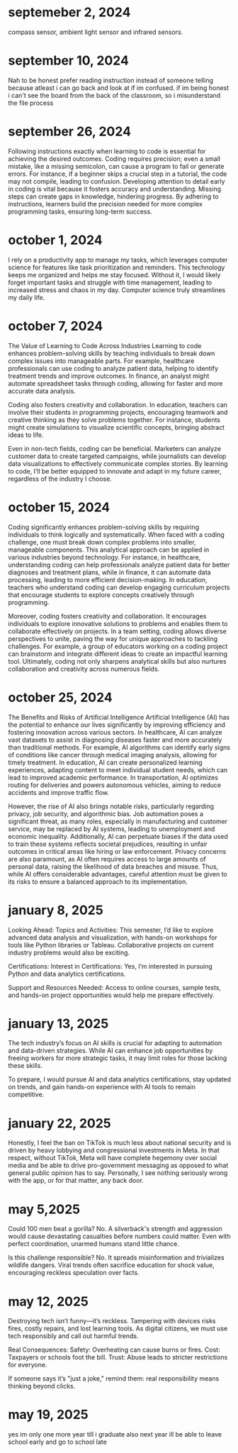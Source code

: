 # septemeber 2, 2024 
compass sensor, ambient light sensor and infrared sensors.
 



# september 10, 2024

Nah to be honest prefer reading instruction instead of someone telling because atleast i can go back and look at 
if im confused. 
if im being honest i can't see the board from the back of the classroom, so i misunderstand the file process
 
  # september 26, 2024
  
  Following instructions exactly when learning to code is essential for achieving the desired outcomes.
 Coding requires precision; even a small mistake, like a missing semicolon, can cause a program to fail or generate errors. For instance, if a beginner skips a crucial step in a tutorial, the code may not compile, leading to confusion.
 Developing attention to detail early in coding is vital because it fosters accuracy and understanding. Missing steps can create gaps in knowledge, hindering progress. By adhering to instructions, learners build the precision needed for more complex programming tasks, ensuring long-term success.
 
  # october 1, 2024
 
 I rely on a productivity app to manage my tasks, which leverages computer science for features like task prioritization and reminders.
 This technology keeps me organized and helps me stay focused. Without it, I would likely forget important tasks and struggle with time management,
 leading to increased stress and chaos in my day. Computer science truly streamlines my daily life.

 # october 7, 2024
 The Value of Learning to Code Across Industries
Learning to code enhances problem-solving skills by teaching individuals to break down complex issues into manageable parts. For example, healthcare professionals can use coding to analyze patient data, helping to identify treatment trends and improve outcomes. In finance, an analyst might automate spreadsheet tasks through coding, allowing for faster and more accurate data analysis.

Coding also fosters creativity and collaboration. In education, teachers can involve their students in programming projects, encouraging teamwork and creative thinking as they solve problems together. For instance, students might create simulations to visualize scientific concepts, bringing abstract ideas to life.

Even in non-tech fields, coding can be beneficial. Marketers can analyze customer data to create targeted campaigns, while journalists can develop data visualizations to effectively communicate complex stories. By learning to code, I’ll be better equipped to innovate and adapt in my future career, regardless of the industry I choose.

 # october 15, 2024
 Coding significantly enhances problem-solving skills by requiring individuals to think logically and systematically. When faced with a coding challenge, one must break down complex problems into smaller, manageable components. This analytical approach can be applied in various industries beyond technology. For instance, in healthcare, understanding coding can help professionals analyze patient data for better diagnoses and treatment plans, while in finance, it can automate data processing, leading to more efficient decision-making. In education, teachers who understand coding can develop engaging curriculum projects that encourage students to explore concepts creatively through programming.

Moreover, coding fosters creativity and collaboration. It encourages individuals to explore innovative solutions to problems and enables them to collaborate effectively on projects. In a team setting, coding allows diverse perspectives to unite, paving the way for unique approaches to tackling challenges. For example, a group of educators working on a coding project can brainstorm and integrate different ideas to create an impactful learning tool. Ultimately, coding not only sharpens analytical skills but also nurtures collaboration and creativity across numerous fields.


# october 25, 2024
The Benefits and Risks of Artificial Intelligence
Artificial Intelligence (AI) has the potential to enhance our lives significantly by improving efficiency and fostering innovation across various sectors. In healthcare, AI can analyze vast datasets to assist in diagnosing diseases faster and more accurately than traditional methods. For example, AI algorithms can identify early signs of conditions like cancer through medical imaging analysis, allowing for timely treatment. In education, AI can create personalized learning experiences, adapting content to meet individual student needs, which can lead to improved academic performance. In transportation, AI optimizes routing for deliveries and powers autonomous vehicles, aiming to reduce accidents and improve traffic flow.

However, the rise of AI also brings notable risks, particularly regarding privacy, job security, and algorithmic bias. Job automation poses a significant threat, as many roles, especially in manufacturing and customer service, may be replaced by AI systems, leading to unemployment and economic inequality. Additionally, AI can perpetuate biases if the data used to train these systems reflects societal prejudices, resulting in unfair outcomes in critical areas like hiring or law enforcement. Privacy concerns are also paramount, as AI often requires access to large amounts of personal data, raising the likelihood of data breaches and misuse. Thus, while AI offers considerable advantages, careful attention must be given to its risks to ensure a balanced approach to its implementation.

  # january 8, 2025
 

Looking Ahead:
Topics and Activities:
This semester, I’d like to explore advanced data analysis and visualization, with hands-on workshops for tools like Python libraries or Tableau. Collaborative projects on current industry problems would also be exciting.

Certifications:
Interest in Certifications:
Yes, I’m interested in pursuing Python and data analytics certifications.

Support and Resources Needed:
Access to online courses, sample tests, and hands-on project opportunities would help me prepare effectively.

 # january 13, 2025
 The tech industry’s focus on AI skills is crucial for adapting to automation and data-driven strategies. While AI can enhance job opportunities by freeing workers for more strategic tasks, it may limit roles for those lacking these skills.

To prepare, I would pursue AI and data analytics certifications, stay updated on trends, and gain hands-on experience with AI tools to remain competitive.


 # january 22, 2025 
 Honestly, I feel the ban on TikTok is much less about national security and is driven by heavy lobbying and congressional investments in Meta. In that respect, without TikTok, Meta will have complete hegemony over social media and be able to drive pro-government messaging as opposed to what general public opinion has to say. Personally, I see nothing seriously wrong with the app, or for that matter, any back door.

# may 5,2025
Could 100 men beat a gorilla?
No. A silverback's strength and aggression would cause devastating casualties before numbers could matter. Even with perfect coordination, unarmed humans stand little chance.

Is this challenge responsible?
No. It spreads misinformation and trivializes wildlife dangers. Viral trends often sacrifice education for shock value, encouraging reckless speculation over facts.

# may 12, 2025
Destroying tech isn’t funny—it’s reckless. Tampering with devices risks fires, costly repairs, and lost learning tools. As digital citizens, we must use tech responsibly and call out harmful trends.

Real Consequences:
 Safety: Overheating can cause burns or fires.
 Cost: Taxpayers or schools foot the bill.
 Trust: Abuse leads to stricter restrictions for everyone.

If someone says it’s "just a joke," remind them: real responsibility means thinking beyond clicks.

 # may 19, 2025
 yes im only one more year till i graduate also next year ill be able to leave school early and go to school late

